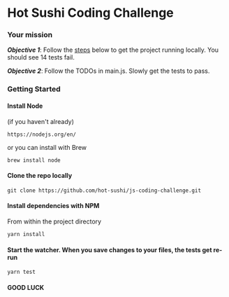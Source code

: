 Hot Sushi Coding Challenge
===


### Your mission

**_Objective 1_**: Follow the [steps](#getting-started) below to get the project running locally. You should see 14 tests fail.

**_Objective 2_**: Follow the TODOs in main.js. Slowly get the tests to pass.

### Getting Started
#### Install Node
(if you haven't already)   

	https://nodejs.org/en/   
or you can install with Brew

    brew install node

#### Clone the repo locally

	git clone https://github.com/hot-sushi/js-coding-challenge.git


#### Install dependencies with NPM
From within the project directory

	yarn install

#### Start the watcher. When you save changes to your files, the tests get re-run

	yarn test


#### GOOD LUCK

